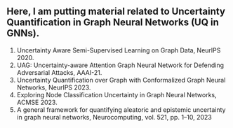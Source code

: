 ## Here, I am putting material related to Uncertainty Quantification in Graph Neural Networks (UQ in GNNs).
1. Uncertainty Aware Semi-Supervised Learning on Graph Data, NeurIPS 2020.
2. UAG: Uncertainty-aware Attention Graph Neural Network for Defending Adversarial Attacks, AAAI-21.
3. Uncertainty Quantification over Graph with Conformalized Graph Neural Networks, NeurIPS 2023.
4. Exploring Node Classification Uncertainty in Graph Neural Networks, ACMSE 2023.
5. A general framework for quantifying aleatoric and epistemic uncertainty in graph neural networks,  Neurocomputing,
 vol. 521, pp. 1–10, 2023
